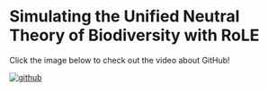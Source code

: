 # Simulating the Unified Neutral Theory of Biodiversity with RoLE

Click the image below to check out the video about GitHub!

[![github](https://img.youtube.com/vi/ycWzCVqKKEQ/0.jpg)](https://www.youtube.com/watch?v=ycWzCVqKKEQ)
